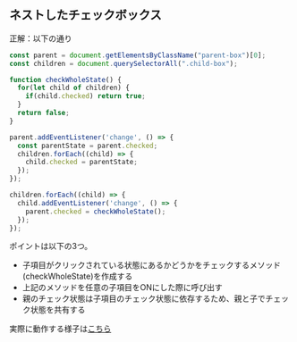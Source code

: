 ## ネストしたチェックボックス

正解：以下の通り

```js
const parent = document.getElementsByClassName("parent-box")[0];
const children = document.querySelectorAll(".child-box");

function checkWholeState() {
  for(let child of children) {
    if(child.checked) return true;
  }
  return false;
}

parent.addEventListener('change', () => {
  const parentState = parent.checked;
  children.forEach((child) => {
    child.checked = parentState;
  });
});

children.forEach((child) => {
  child.addEventListener('change', () => {
    parent.checked = checkWholeState();
  });
});
```

ポイントは以下の3つ。
- 子項目がクリックされている状態にあるかどうかをチェックするメソッド(checkWholeState)を作成する
- 上記のメソッドを任意の子項目をONにした際に呼び出す
- 親のチェック状態は子項目のチェック状態に依存するため、親と子でチェック状態を共有する

実際に動作する様子は[こちら](https://codepen.io/narihiro/pen/VXZdjM)
